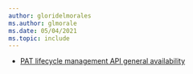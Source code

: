 ```yaml
---
author: gloridelmorales
ms.author: glmorale
ms.date: 05/04/2021
ms.topic: include
---
```


- [PAT lifecycle management API general availability](#pat-lifecycle-management-api-general-availability)